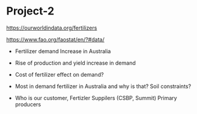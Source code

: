 # Project-2

https://ourworldindata.org/fertilizers

https://www.fao.org/faostat/en/?#data/


- Fertilizer demand Increase in Australia

- Rise of production and yield increase in demand

- Cost of fertilizer effect on demand?

- Most in demand fertilizer in Australia and why is that? Soil constraints?

- Who is our customer, Fertizler Suppilers (CSBP, Summit) Primary producers

